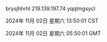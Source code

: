 brysjhhrhl 219.139.197.74 yqqlmgsycl

2024年 11月 02日 星期六 13:50:01 CST

2024年 11月 02日 星期六 05:50:01 GMT
